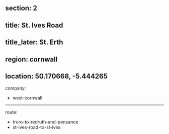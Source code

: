 section: 2
----
title: St. Ives Road
----
title_later: St. Erth
----
region: cornwall
----
location: 50.170668, -5.444265
----
company:
- west-cornwall
----
route:
- truro-to-redruth-and-penzance
- st-ives-road-to-st-ives
